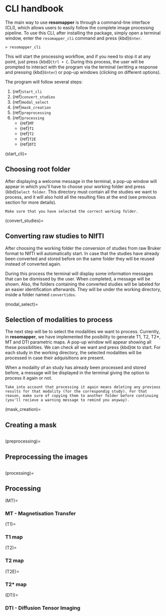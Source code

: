 # CLI handbook

The main way to use **resomapper** is through a command-line interface (CLI), which allows users to easily follow the complete image processing pipeline. To use this CLI, after installing the package, simply open a terminal window, enter the `resomapper_cli` command and press {kbd}`Enter`. 

```
> resomapper_cli
```

This will start the processing workflow, and if you need to stop it at any point, just press {kbd}`Ctrl + C`. During this process, the user will be prompted to interact with the program via the terminal (writting a response and pressing {kbd}`Enter`) or pop-up windows (clicking on different options).

The program will follow several steps:

1. {ref}`start_cli`
2. {ref}`convert_studies`
3. {ref}`modal_select`
4. {ref}`mask_creation`
5. {ref}`preprocessing`
6. {ref}`processing`
    * {ref}`MT`
    * {ref}`T1`
    * {ref}`T2`
    * {ref}`T2E`
    * {ref}`DTI`


(start_cli)=
## Choosing root folder
After displaying a welcome message in the terminal, a pop-up window will appear in which you'll have to choose your working folder and press {kbd}`Select folder`. This directory must contain all the studies we want to process, and it will also hold all the resulting files at the end (see previous section for more details).

```{attention}
Make sure that you have selected the correct working folder.
```

(convert_studies)=
## Converting raw studies to NIfTI
After choosing the working folder the conversion of studies from raw Bruker format to NIfTI will automatically start. In case that the studies have already been converted and stored before on the same folder they will be reused instead of converted again.

During this process the terminal will display some information messages that can be dismissed by the user. When completed, a message will be shown. Also, the folders containing the converted studies will be labeled for an easier identification afterwards. They will be under the working directory, inside a folder named `convertidos`.

(modal_select)=
## Selection of modalities to process
The next step will be to select the modalities we want to process. Currently, in **resomapper**, we have implemented the posibility to generate T1, T2, T2*, MT and DTI parametric maps. A pop-up window will appear showing all these possibilities. We can check all we want and press {kbd}`OK` to start. For each study in the working directory, the selected modalities will be processed in case their adquisitions are present.

When a modality of an study has already been processed and stored before, a message will be displayed in the terminal giving the option to process it again or not. 

```{attention}
Take into account that processing it again means deleting any previous results for that modality (for the correspondig study). For that reason, make sure of copying them to another folder before continuing (you'll recieve a warning message to remind you anyway).
```

(mask_creation)=
## Creating a mask


```{attention}

```

(preprocessing)=
## Preprocessing the images


```{note}

```

(processing)=
## Processing

(MT)=
### MT - Magnetisation Transfer

(T1)=
### T1 map

(T2)=
### T2 map

(T2E)=
### T2* map

(DTI)=
### DTI - Diffusion Tensor Imaging